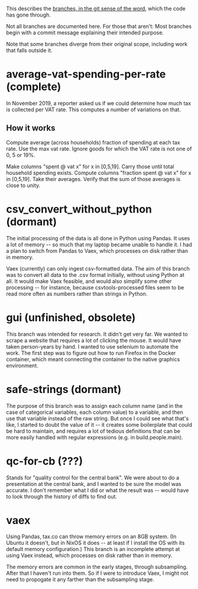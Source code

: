 This describes the
[branches, in the git sense of the word](https://git-scm.com/docs/git-branch),
which the code has gone through.

Not all branches are documented here. For those that aren't:
Most branches begin with a commit message explaining their intended purpose.

Note that some branches diverge from their original scope,
including work that falls outside it.

# average-vat-spending-per-rate (complete)

In November 2019,
a reporter asked us if we could determine how much tax is collected per VAT rate.
This computes a number of variations on that.

## How it works

Compute average (across households) fraction of spending at each tax rate.
Use the max vat rate.
Ignore goods for which the VAT rate is not one of 0, 5 or 19%.

Make columns "spent @ vat x" for x in [0,5,19].
Carry those until total household spending exists.
Compute columns "fraction spent @ vat x" for x in [0,5,19].
Take their averages.
Verify that the sum of those averages is close to unity.

# csv_convert_without_python (dormant)

The initial processing of the data is all done in Python using Pandas.
It uses a lot of memory -- so much that my laptop became unable to handle it.
I had a plan to switch from Pandas to Vaex,
which processes on disk rather than in memory.

Vaex (currently) can only ingest csv-formatted data.
The aim of this branch was to convert all data to the .csv format initially,
without using Python at all. It would make Vaex feasible,
and would also simplify some other processing -- for instance,
because csvtools-processed files seem to be read more often as numbers rather than strings in Python.

# gui (unfinished, obsolete)

This branch was intended for research.
It didn't get very far.
We wanted to scrape a website that requires a lot of clicking the mouse.
It would have taken person-years by hand.
I wanted to use selenium to automate the work.
The first step was to figure out how to run Firefox in the Docker container,
which meant connecting the container to the native graphics environment.

# safe-strings (dormant)

The purpose of this branch was to assign each column name
(and in the case of categorical variables, each column value)
to a variable, and then use that variable instead of the raw string.
But once I could see what that's like, I started to doubt the value of it
-- it creates some boilerplate that could be hard to maintain,
and requires a lot of tedious definitions that can be more easily handled with regular expressions
(e.g. in build.people.main).

# qc-for-cb (???)

Stands for "quality control for the central bank".
We were about to do a presentation at the central bank,
and I wanted to be sure the model was accurate.
I don't remember what I did or what the result was --
would have to look through the history of diffs to find out.

# vaex

Using Pandas, tax.co can throw memory errors on an 8GB system.
(In Ubuntu it doesn't, but in NixOS it does --
at least if I install the OS with its default memory configuration.)
This branch is an incomplete attempt at using Vaex instead,
which processes on disk rather than in memory.

The memory errors are common in the early stages, through subsampling.
After that I haven't run into them. So if I were to introduce Vaex,
I might not need to propogate it any farther than the subsampling stage.
